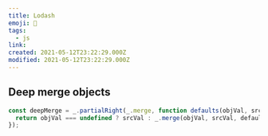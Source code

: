 ```yaml
---
title: Lodash
emoji: 📝
tags:
  - js
link:
created: 2021-05-12T23:22:29.000Z
modified: 2021-05-12T23:22:29.000Z
---
```


## Deep merge objects

```js
const deepMerge = _.partialRight(_.merge, function defaults(objVal, srcVal) {
  return objVal === undefined ? srcVal : _.merge(objVal, srcVal, defaults);
});
```
